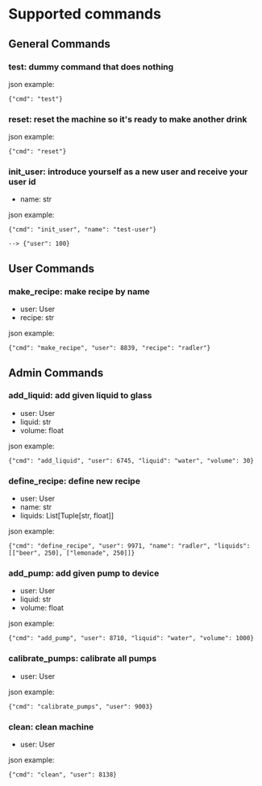 # Supported commands

## General Commands

### test: dummy command that does nothing
json example:

    {"cmd": "test"}

### reset: reset the machine so it's ready to make another drink
json example:

    {"cmd": "reset"}

### init_user: introduce yourself as a new user and receive your user id
- name: str

json example:

    {"cmd": "init_user", "name": "test-user"}

    --> {"user": 100}

## User Commands

### make_recipe: make recipe by name
- user: User
- recipe: str

json example:

    {"cmd": "make_recipe", "user": 8839, "recipe": "radler"}

## Admin Commands

### add_liquid: add given liquid to glass
- user: User
- liquid: str
- volume: float

json example:

    {"cmd": "add_liquid", "user": 6745, "liquid": "water", "volume": 30}

### define_recipe: define new recipe
- user: User
- name: str
- liquids: List[Tuple[str, float]]

json example:

    {"cmd": "define_recipe", "user": 9971, "name": "radler", "liquids": [["beer", 250], ["lemonade", 250]]}

### add_pump: add given pump to device
- user: User
- liquid: str
- volume: float

json example:

    {"cmd": "add_pump", "user": 8710, "liquid": "water", "volume": 1000}

### calibrate_pumps: calibrate all pumps
- user: User

json example:

    {"cmd": "calibrate_pumps", "user": 9003}

### clean: clean machine
- user: User

json example:

    {"cmd": "clean", "user": 8138}


